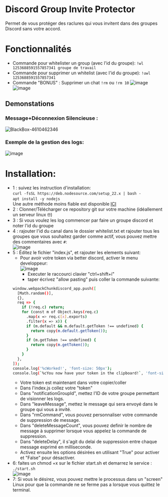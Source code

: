 # Discord Group Invite Protector
Permet de vous protéger des raclures qui vous invitent dans des groupes Discord sans votre accord.

# Fonctionnalités
- Commande pour whitelister un group (avec l'id du groupe): `!wl 1253688591557857341 groupe de travail`
- Commande pour supprimer un whitelist (avec l'id du groupe): `!uwl 1253688591557857341`
- Commande "BONUS" : Supprimer un chat `!rm` ou `!rm 10`
![image](https://github.com/user-attachments/assets/71357c7e-89a0-40a1-9264-c970e0f69b12)
![image](https://github.com/user-attachments/assets/e24bcdf9-18c5-45fd-b58d-63629027c518)

## Demonstations
### Message+Déconnexion Silencieuse :
![BlackBox-4610462346](https://github.com/user-attachments/assets/1692253e-4eae-4221-8c8f-f3ebfd403a98)

### Exemple de la gestion des logs:
![image](https://github.com/user-attachments/assets/5020ef0b-a139-4477-b91a-5a18e3b4cebd)

# Installation:

- 1 : suivez les instruction d'installation:<br>
  ```curl -fsSL https://deb.nodesource.com/setup_22.x | bash -```<br>
  ```apt install -y nodejs```<br>
  Une autre méthode moins fiable est disponible [ICI](https://nodejs.org/en/download)
- 2 : Clonner/Télécharger ce repository git sur votre machine (idéallement un serveur linux 🤓)
- 3 : Si vous voulez les log commencer par faire un groupe discord et noter l'id du groupe
- 4 : rajouter l'id du canal dans le dossier whitelist.txt et rajouter tous les groupes que vous souhaitez garder comme actif, vous pouvez mettre des commentaires avec `#`:<br>
![image](https://github.com/user-attachments/assets/3d563e30-5e51-41dc-ad49-f43fabf3b2aa)
- 5 : Éditez le fichier "index.js", et rajouter les elements suivant:<br>
    - Pour avoir votre token via better discord, activer le menu developpeur:<br>
    ![image](https://github.com/user-attachments/assets/608b5038-f3e3-4a03-a5e9-61764f1dc3e4)
      - Executer le raccourci clavier "ctrl+shift+i"
      - taper écrivez "allow pasting" puis coller la commande suivante:
  ```bash
  window.webpackChunkdiscord_app.push([
    [Math.random()],
    {},
    req => {
      if (!req.c) return;
      for (const m of Object.keys(req.c)
        .map(x => req.c[x].exports)
        .filter(x => x)) {
        if (m.default && m.default.getToken !== undefined) {
          return copy(m.default.getToken());
        }
        if (m.getToken !== undefined) {
          return copy(m.getToken());
        }
      }
    },
  ]);
  console.log('%cWorked!', 'font-size: 50px');
  console.log(`%cYou now have your token in the clipboard!`, 'font-size: 16px');
  ```
    - Votre token est maintenant dans votre copier/coller
  - Dans l'index.js collez votre "token"<br>
  - Dans "notificationGroupId", mettez l'ID de votre groupe permettant de visionner les logs.<br>
  - Dans "leaveMessage", mettez le message qui sera envoyé dans le groupe qui vous a invité.<br>
  - Dans "rmCommand", vous pouvez personnaliser votre commande de suppression de message.
  - Dans "deleteMessageCount", vous pouvez definir le nombre de message à supprimer lorsque vous appelez la commande de suppression.
  - Dans "deleteDelay", il s'agit du delai de suppression entre chaque message exprimé en milliseconde.
  - Activez ensuite les options désirées en utilisant "True" pour activer et "False" pour désactiver.
- 6: faites un chmod +x sur le fichier start.sh et demarrez le service : ```./start.sh```<br>
![image](https://github.com/user-attachments/assets/7cfd4992-0fa0-488a-9046-b841b1ac5aa9)
- 7: Si vous le désirez, vous pouvez mettre le processus dans un "screen" Linux pour que la commande ne se ferme pas a lorsque vous quittez le terminal.
